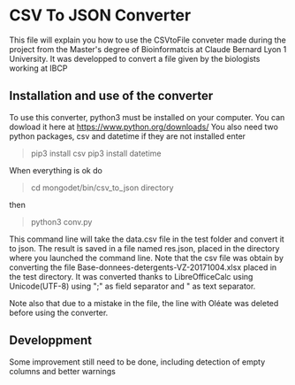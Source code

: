 CSV To JSON Converter
=====================

This file will explain you how to use the CSVtoFile conveter made during the project from the Master's degree of Bioinformatcis at Claude Bernard Lyon 1 University. It was developped to convert a file given by the biologists working at IBCP 

Installation and use of the converter
-------------------------------------

To use this converter, python3 must be installed on your computer. You can dowload it here at https://www.python.org/downloads/
You also need two python packages, csv and datetime if they are not installed enter
> pip3 install csv
> pip3 install datetime

When everything is ok do 
> cd mongodet/bin/csv_to_json directory

then 
> python3 conv.py

This command line will take the data.csv file in the test folder and convert it to json.
The result is saved in a file named res.json, placed in the directory where you launched 
the command line. Note that the csv file was obtain by converting the file Base-donnees-detergents-VZ-20171004.xlsx placed in the test directory. It was converted thanks to LibreOfficeCalc using Unicode(UTF-8) using ";" as field separator and " as text separator.

Note also that due to a mistake in the file, the line with Oléate was deleted before using the converter.


Developpment
------------

Some improvement still need to be done, including detection of empty columns and better warnings
